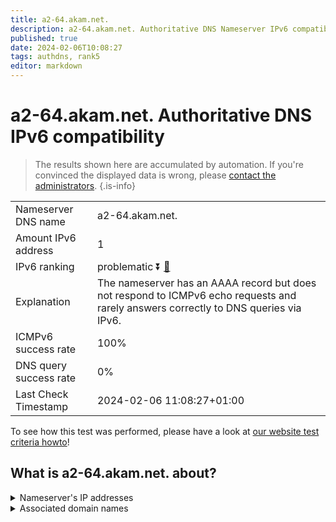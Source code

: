 ```yaml
---
title: a2-64.akam.net.
description: a2-64.akam.net. Authoritative DNS Nameserver IPv6 compatibility
published: true
date: 2024-02-06T10:08:27
tags: authdns, rank5
editor: markdown
---
```


# a2-64.akam.net. Authoritative DNS IPv6 compatibility

> The results shown here are accumulated by automation. If you're convinced the displayed data is wrong, please [contact the administrators](/howto/chat). 
{.is-info}




|   |   |
| - | - |
| Nameserver DNS name | a2-64.akam.net.
| Amount IPv6 address | 1
| IPv6 ranking | problematic :arrow_double_down: [🔗](/howto/ranking) |
| Explanation | The nameserver has an AAAA record but does not respond to ICMPv6 echo requests and rarely answers correctly to DNS queries via IPv6. |
| ICMPv6 success rate | 100%|
| DNS query success rate | 0% |
| Last Check Timestamp | 2024-02-06 11:08:27+01:00 |

To see how this test was performed, please have a look at [our website test criteria howto](/howto/testcriteria/authdns)!


## What is a2-64.akam.net. about?




<details>
<summary>Nameserver's IP addresses</summary>

2600:1480:7000::40

</details>



<details>
<summary>Associated domain names</summary>

steamcommunity.com

store.steampowered.com

www.jeep.com

www.peacocktv.com

www.teradata.com

www.wellsfargo.com

</details>
